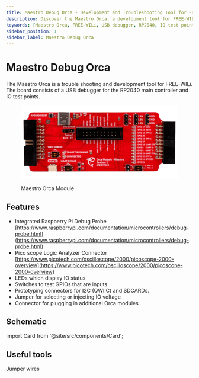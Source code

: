 ```yaml
---
title: Maestro Debug Orca - Development and Troubleshooting Tool for FREE-WILi
description: Discover the Maestro Orca, a development tool for FREE-WILi featuring a USB debugger, IO test points, and support for various connectors. Includes LED indicators, GPIO switches, and prototyping connectors.
keywords: [Maestro Orca, FREE-WILi, USB debugger, RP2040, IO test points, Pico scope, Logic Analyzer, GPIO testing, I2C, SDCARD, prototyping connectors]
sidebar_position: 1
sidebar_label: Maestro Debug Orca
---
```


# Maestro Debug Orca

The Maestro Orca is a trouble shooting and development tool for FREE-WILi. The board consists of a USB debugger for the RP2040 main controller and IO test points.

<div class="text--center">

<figure>

![Maestro Orca Module](../assets/Maestro-Orca-Module.webp "Maestro Orca Module")
<figcaption>Maestro Orca Module</figcaption>
</figure>
</div>

## Features

- Integrated Raspberry Pi Debug Probe [https://www.raspberrypi.com/documentation/microcontrollers/debug-probe.html](https://www.raspberrypi.com/documentation/microcontrollers/debug-probe.html)
- Pico scope Logic Analyzer Connector [https://www.picotech.com/oscilloscope/2000/picoscope-2000-overview](https://www.picotech.com/oscilloscope/2000/picoscope-2000-overview)
- LEDs which display IO status
- Switches to test GPIOs that are inputs
- Prototyping connectors for I2C (QWIIC) and SDCARDs.
- Jumper for selecting or injecting IO voltage
- Connector for plugging in additional Orca modules

## Schematic

import Card from '@site/src/components/Card';

<!-- <Card 
  title="OrcaModule_Monstro.pdf"
  description="pdf"
  link="/downloads/OrcaModule_Monstro.pdf" 
  imageUrl="/img/png-download.png"
/> -->

## Useful tools

Jumper wires

<Card 
  title="ELEGOO Breadbord Jumper Wires"
  description="Amazon.com"
  link="https://www.amazon.com/Elegoo-EL-CP-004-Multicolored-Breadboard-arduino/dp/B01EV70C78/" 
  imageUrl="/img/amazon.ico"
/>